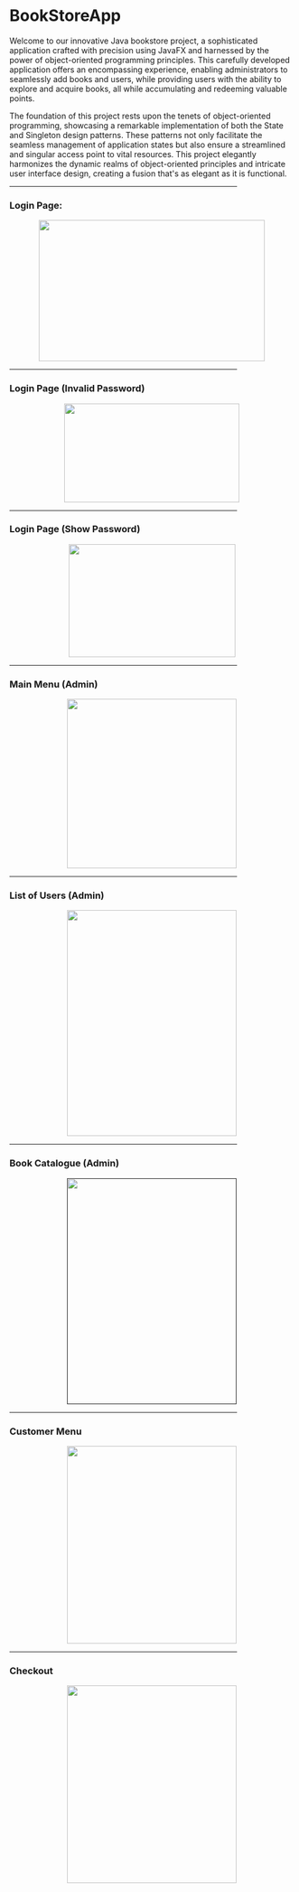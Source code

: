 # BookStoreApp
Welcome to our innovative Java bookstore project, a sophisticated application crafted with precision using JavaFX and harnessed by the power of object-oriented programming principles. This carefully developed application offers an encompassing experience, enabling administrators to seamlessly add books and users, while providing users with the ability to explore and acquire books, all while accumulating and redeeming valuable points.

The foundation of this project rests upon the tenets of object-oriented programming, showcasing a remarkable implementation of both the State and Singleton design patterns. These patterns not only facilitate the seamless management of application states but also ensure a streamlined and singular access point to vital resources. This project elegantly harmonizes the dynamic realms of object-oriented principles and intricate user interface design, creating a fusion that's as elegant as it is functional.
<hr style="width:80%" color="white">

<h3>Login Page:</h3>
<div align="center"> <img src="https://www.arianfooladray.com/wp-content/uploads/go-x/u/c59f2d69-d5df-4d21-9b76-222373ab7c27/image.png" width="400" height="250"> </a> </div>
<hr style="width:80%" color="white">

<h3>Login Page (Invalid Password)</h3>
<div align="center"> <img src="https://www.arianfooladray.com/wp-content/uploads/go-x/u/ae53b9e6-08c0-4f61-9f4b-a7d32b3f4121/image.png" width="310" height="175"> </a> </div>
<hr style="width:80%" color="white">

<h3>Login Page (Show Password)</h3>
<div align="center"> <img src="https://www.arianfooladray.com/wp-content/uploads/go-x/u/a8616f9b-bd9b-4b89-941b-455c69ecb1ae/image.png" width="295" height="200"> </a> </div>
<hr style="width:80%" color="white">

<h3>Main Menu (Admin)</h3>
<div align="center"> <img src="https://www.arianfooladray.com/wp-content/uploads/go-x/u/a3b8acac-db56-4e04-931c-315c14ab265b/image.png" width="300" height="300"> </a> </div>
<hr style="width:80%" color="white">

<h3>List of Users (Admin)</h3>
<div align="center"> <img src="https://www.arianfooladray.com/wp-content/uploads/go-x/u/5236223f-ac16-4d4a-844f-b2b39491dd46/image.png" width="300" height="400"> </a> </div>
<hr style="width:80%" color="white">

<h3>Book Catalogue (Admin)</h3>
<div align="center"> <a href=""> <img src="https://www.arianfooladray.com/wp-content/uploads/go-x/u/5236223f-ac16-4d4a-844f-b2b39491dd46/image.png" width="300" height="400"> </a> </div>
<hr style="width:80%" color="white">

<h3>Customer Menu</h3>
<div align="center"> <img src="https://www.arianfooladray.com/wp-content/uploads/go-x/u/8b3bf226-a936-4260-a72b-e1bd03fa3725/image.png" width="300" height="350"> </a> </div>
<hr style="width:80%" color="white">

<h3>Checkout</h3>
<div align="center"> <img src="https://www.arianfooladray.com/wp-content/uploads/go-x/u/69981399-04f2-4933-b612-1b0e480b52f4/image.png" width="300" height="350"> </a> </div>

